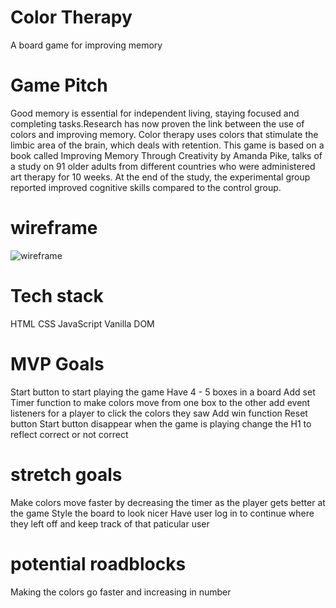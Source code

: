 # Color Therapy
A board game for improving memory
# Game Pitch
Good memory is essential for independent living, staying focused and completing tasks.Research has now proven the link between the use of colors and improving memory. Color therapy uses colors that stimulate the limbic area of the brain, which deals with retention. This game is based on a book called Improving Memory Through Creativity by Amanda Pike, talks of a study on 91 older adults from different countries who were administered art therapy for 10 weeks. At the end of the study, the experimental group reported improved cognitive skills compared to the control group.
# wireframe
![wireframe]()


# Tech stack
HTML
CSS
JavaScript
Vanilla DOM

# MVP Goals
Start button to start playing the game
Have 4 - 5 boxes in a board
Add set Timer function to make colors move from one box to the other 
add event listeners for a player to click the colors they saw
Add win function 
Reset button 
Start button disappear when the game is playing
change the H1 to reflect correct or not correct



# stretch goals
Make colors move faster by decreasing the timer as the player gets better at the game
Style the board to look nicer
Have user log in to continue where they left off and keep track of that paticular user


# potential roadblocks
Making the colors go faster and increasing in number